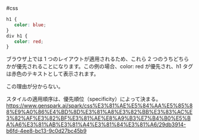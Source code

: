 #css　

```css
h1 { 
   color: blue; 
} 
div h1 { 
   color: red; 
}
```
ブラウザ上では 1 つのレイアウトが適用されるため、これら 2 つのうちどちらかが優先されることになります。この例の場合、color: red が優先され、h1 タグは赤色のテキストとして表示されます。

この理由が分からない。

スタイルの適用順序は、優先順位（specificity）によって決まる。
https://www.genspark.ai/spark/css%E3%81%AE%E5%84%AA%E5%85%88%E9%A0%86%E4%BD%8D%E3%81%A8%E3%82%BB%E3%83%AC%E3%82%AF%E3%82%BF%E3%81%AE%E8%A9%B3%E7%B4%B0%E5%BA%A6%E3%81%AB%E3%81%A4%E3%81%84%E3%81%A6/29db3914-b6fd-4ee8-bc13-9c0d27bc45b9
